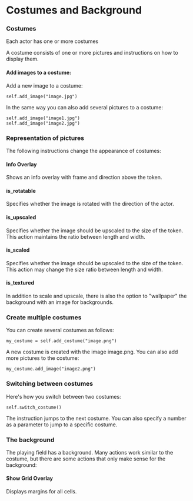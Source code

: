Costumes and Background
========================

### Costumes

Each actor has one or more costumes

A costume consists of one or more pictures and instructions on how to display them.

#### Add images to a costume: 

Add a new image to a costume:
```
self.add_image("image.jpg")
```

In the same way you can also add several pictures to a costume:

```
self.add_image("image1.jpg")
self.add_image("image2.jpg")
```

### Representation of pictures

The following instructions change the appearance of costumes:

#### Info Overlay

Shows an info overlay with frame and direction above the token.


#### is_rotatable

Specifies whether the image is rotated with the direction of the actor.


#### is_upscaled

Specifies whether the image should be upscaled to the size of the token.
This action maintains the ratio between length and width.

#### is_scaled

Specifies whether the image should be upscaled to the size of the token.
This action may change the size ratio between length and width.

#### is_textured

In addition to scale and upscale, there is also the option to "wallpaper" the background with an image for backgrounds.


### Create multiple costumes

You can create several costumes as follows:

```
my_costume = self.add_costume("image.png")
```

A new costume is created with the image image.png.
You can also add more pictures to the costume:

```
my_costume.add_image("image2.png")
```

### Switching between costumes

Here's how you switch between two costumes:

```
self.switch_costume()
```

The instruction jumps to the next costume. You can also specify a number as a parameter to jump to a specific costume.



### The background

The playing field has a background. Many actions work similar to the costume, but there are some actions that only make sense for the background:


#### Show Grid Overlay

Displays margins for all cells.